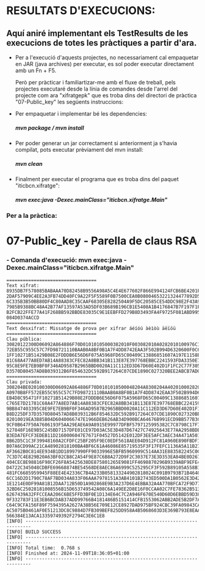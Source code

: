 RESULTATS D'EXECUCIONS:
=================================

## Aquí aniré implementant els TestResults de les execucions de totes les pràctiques a partir d'ara.

* Per a l'execució d'aquests projectes, no necessariament cal empaquetar en JAR (java archives) per executar, es sol poder executar directament amb un Fn + F5.

    Però per pràcticar i familiartizar-me amb el fluxe de treball, pels projectes executaré desde la línia de comandes desde l'arrel del projecte com ara "xifratgepk" que es troba dins del directori de pràctica "07-Public_key" les següents instruccions:

* Per empaquetar i implementar bé les dependencies:
    ##### mvn package / mvn install

* Per poder generar un jar correctament si anteriorment ja s'havia compilat, pots executar prèviament del mvn install:
    ##### mvn clean

* Finalment per executar el programa que es troba dins del paquet "iticbcn.xifratge":
    ##### mvn exec:java -Dexec.mainClass="iticbcn.xifratge.Main"

### Per a la pràctica:

07-Public_key - Parella de claus RSA
=================================

### - Comanda d'execució: mvn exec:java -Dexec.mainClass="iticbcn.xifratge.Main"


```
=================================
Text xifrat:
8935DB7F578085BABAAA70D82458B9556A98A5C4E4E677602F866E994124FCB6BE4201F76F0EC57A299675775955828EF0D0
2DAF57909C4EE2A3FB74DD40FC9A22F5F5589F0B7500CEA0B08004653221324477892D5FE4F2376104D7FCF66A7D9F26A37C
6C335B3B50BB80DF4C80AAD8C35CAAF68305E8282504A9F5DC20585CE54DDC98E2F43A98776BD6ABB73A071ADEBA9E6C3EAC
7985B9388BC48A42B77AF13597A53AD5DF03B689B196CB1E5408A1B4176847B7F197F1FF91F8C6FD26DD133C46AD21F1B5C2
B2FCB22FFE77A41F268BB592BBDE83035C9E1EEBFFD279B8D3493FA4F9725F081ABD995EC078F6DD5D83A153F3E2CF083C85
084D0374ACCD
=================================
Text desxifrat: Missatge de prova per xifrar áéíóú àèìòù äëïöü
=================================
Clau pública:
30820122300D06092A864886F70D01010105000382010F003082010A0282010100976C1663797A062EDC79C5CEA0970B8FF5
72EB55C955C57C7FD98721110BAAB0A8BF0B1A7F4DD8742EAA3F502B994D6320600F0C62C8AB930C657F736D79EB4D8C9547
1FF10271B51429B08E2FDDDB6E56D6F075A5968FD65C00409C13886851607A197E1158EF4DDFF7506C1E81197AC765E7D217
81C68A477A8ED7AB14A88383CFEC82A8BB341B113E87E397768EBBC2241593FDA3350E7C5D310FAF459B569BF49BB8474033
95C8E9FE7EB9BF0F346AD9587B2965BBD0020A11C112ED3D67D60E402D1F1FC2C77F3051BE05C9478373948E97B8D225DF37
D3570D80457AD8B039312B6F854632DC592B917264C07CDE1890C027320BEE2ABCB7AD0AA1A08D0203010001
=================================
Clau privada:
308204BE020100300D06092A864886F70D0101010500048204A8308204A40201000282010100976C1663797A062EDC79C5CE
A0970B8FF572EB55C955C57C7FD98721110BAAB0A8BF0B1A7F4DD8742EAA3F502B994D6320600F0C62C8AB930C657F736D79
EB4D8C95471FF10271B51429B08E2FDDDB6E56D6F075A5968FD65C00409C13886851607A197E1158EF4DDFF7506C1E81197A
C765E7D21781C68A477A8ED7AB14A88383CFEC82A8BB341B113E87E397768EBBC2241593FDA3350E7C5D310FAF459B569BF4
9BB847403395C8E9FE7EB9BF0F346AD9587B2965BBD0020A11C112ED3D67D60E402D1F1FC2C77F3051BE05C9478373948E97
B8D225DF37D3570D80457AD8B039312B6F854632DC592B917264C07CDE1890C027320BEE2ABCB7AD0AA1A08D020301000102
82010019EA3B85B04D6040066747E1966DEB626AB34D900BCA64676B991ECD9BB577B3CED98D6CAE43742B642E2A724DD7E9
9CF0B647F50A7606193F5AA29EAE6A9A8915E99977DFBF5797125995382C7C8798C17F7D3D6146DC9CA6F7BB170B27C214C5
527848F16E9B5C245BD7157DFE01CE97D03AC5E3D487D67427C74925643E77AA2958BDE21BD5509DE4EB099F7B24EF312BE5
B3EDA7EFCF3EDEB11D2160006047E7671F04527D5142E012DF3EE5AFC3AEC34A471A5012FB41BB31FE780B1AB668B89EBD66
8B62D5C1C3F39948160A2CFDFC25BF205F9EC0EDF5618AEE04D912FC81A960E890FBDF1E72356B4CA5F6ECD3212C7546669E
B07A6CD99AC21CA48902818100BA4BF6C61A46086E85719535F3F17FEFC1136A5A11B2750B67377FD27941621B310B9A8879
AF3662B0C814EE934B1DD18997990FF9033996E5BFB5960999C514AA31E883582245C0CB0170F72B017474F9A894899C96CD
7C3D7C4E829B20A63BF02CB8C2A54F9E87C6B8A272D9F2C3037E73E3D353EA84BE0D267863BBAE522502818100D013BDF8E2
404CEC8E98816F98CF26F8A5425638DE875801265E9081FF4698870296B9339ABF9EFE4F2E9D2E4F11DEBDF3EEE6BAD64B58
D4722C345048CDBFE69668874BE54568DE8AEC86A6999C525295CF3F592B89105A558B1CB067AC817DB0C821D325390D2B8C
481FC6685959945F88EE4E42336C7B4A233B058133244902818024C091B9793B71B4640D0953B081672CE4593134FDA2C826
6CC16D2D1790C78AF7BD034A833F06AAA7978151A3AB4101B2743ED500DA1B0562E3D42DFA4CE4AD73FA0E95C2D0581475B8
1E1214E0DF99A81B12DAA712B50D1A902868E9B3A237D6E4EBBA32A4A770BFCA72F9D77765F38D81CD63467DD09C31B9F22C
32BD6C25028181008556B15D653749542A08C6A149EE2D8E16F0CCAA02C7FE78362B51354CEDE35E592557271F9A7DFB7FA8
6267439A32FFCCEAA206C6BE5FFD3BF0E1D134E64C7C2A946F670E540D60D6EBBD59D3841E28F8016819EF51151E9E44D82C
9F332783F11E3EB6BCDAB37ADD99766B4181486B5151414CFB1553062ABB2ADE5B2DF7A902818100B9C8331E6C891EE15F54
C64C9CFA156F89F7594395A2627A38B56E709E12CE8927DAD975BF924CBC39FA09843CA446726D8019FB3BBD89017B2C2509
AC5075B0461AF0E51213DC8C9884D7FB309BEF825DD958A4B5068603D3E369B793E8EAA1911425B4BF8820B6A95FCF0B4004
566384E13ACA13359749392F2794C3E6C1E8
[INFO] ------------------------------------------------------------------------
[INFO] BUILD SUCCESS
[INFO] ------------------------------------------------------------------------
[INFO] Total time:  0.768 s
[INFO] Finished at: 2024-11-09T18:36:05+01:00
[INFO] ------------------------------------------------------------------------
```
